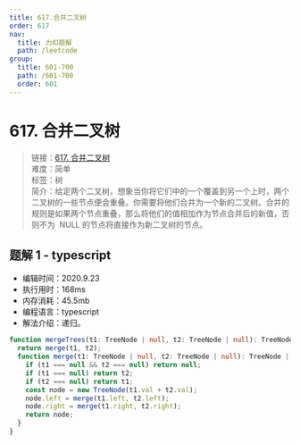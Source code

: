 ```yaml
---
title: 617.合并二叉树
order: 617
nav:
  title: 力扣题解
  path: /leetcode
group:
  title: 601-700
  path: /601-700
  order: 601
---
```


# 617. 合并二叉树

> 链接：[617. 合并二叉树](https://leetcode-cn.com/problems/merge-two-binary-trees/)  
> 难度：简单  
> 标签：树  
> 简介：给定两个二叉树，想象当你将它们中的一个覆盖到另一个上时，两个二叉树的一些节点便会重叠。你需要将他们合并为一个新的二叉树。合并的规则是如果两个节点重叠，那么将他们的值相加作为节点合并后的新值，否则不为  NULL 的节点将直接作为新二叉树的节点。

## 题解 1 - typescript

- 编辑时间：2020.9.23
- 执行用时：168ms
- 内存消耗：45.5mb
- 编程语言：typescript
- 解法介绍：递归。

```typescript
function mergeTrees(t1: TreeNode | null, t2: TreeNode | null): TreeNode | null {
  return merge(t1, t2);
  function merge(t1: TreeNode | null, t2: TreeNode | null): TreeNode | null {
    if (t1 === null && t2 === null) return null;
    if (t1 === null) return t2;
    if (t2 === null) return t1;
    const node = new TreeNode(t1.val + t2.val);
    node.left = merge(t1.left, t2.left);
    node.right = merge(t1.right, t2.right);
    return node;
  }
}
```
